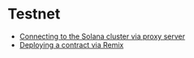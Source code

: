 # Testnet

* [Connecting to the Solana cluster via proxy server](/devportal/testnet/connect_to_solana_via_proxy.md)
* [Deploying a contract via Remix](/devportal/testnet/deploy_contract_via_remix.md)
